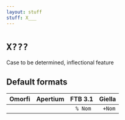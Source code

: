 ```yaml
---
layout: stuff
stuff: X___
---
```

# ` X??? `

Case to be determined, inflectional feature

## Default formats
| Omorfi | Apertium | FTB 3.1 | Giella |
|:------:|:--------:|:-------:|:------:|
| ` ` | ` ` | ` % Nom` | ` +Nom`  |
